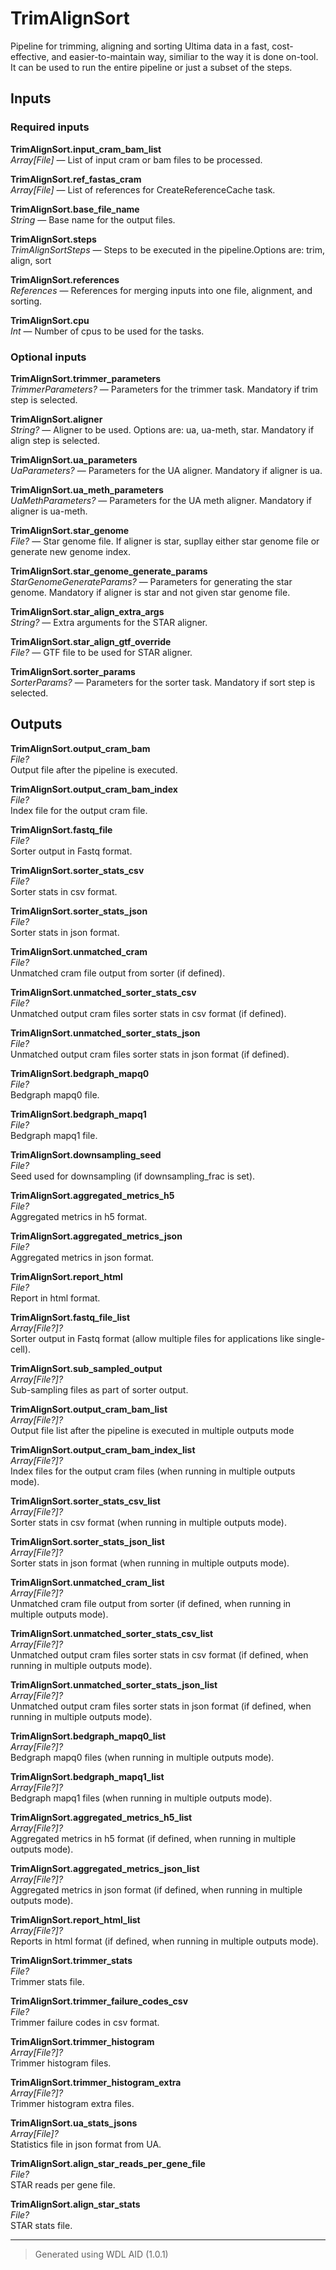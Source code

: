 # TrimAlignSort
Pipeline for trimming, aligning and sorting Ultima data in a fast, cost-effective, and easier-to-maintain way, similiar to the way it is done on-tool. It can be used to run the entire pipeline or just a subset of the steps.

## Inputs

### Required inputs
<p name="TrimAlignSort.input_cram_bam_list">
        <b>TrimAlignSort.input_cram_bam_list</b><br />
        <i>Array[File] </i> &mdash; 
         List of input cram or bam files to be processed. <br /> 
</p>
<p name="TrimAlignSort.ref_fastas_cram">
        <b>TrimAlignSort.ref_fastas_cram</b><br />
        <i>Array[File] </i> &mdash; 
         List of references for CreateReferenceCache task. <br /> 
</p>
<p name="TrimAlignSort.base_file_name">
        <b>TrimAlignSort.base_file_name</b><br />
        <i>String </i> &mdash; 
         Base name for the output files. <br /> 
</p>
<p name="TrimAlignSort.steps">
        <b>TrimAlignSort.steps</b><br />
        <i>TrimAlignSortSteps </i> &mdash; 
         Steps to be executed in the pipeline.Options are: trim, align, sort <br /> 
</p>
<p name="TrimAlignSort.references">
        <b>TrimAlignSort.references</b><br />
        <i>References </i> &mdash; 
         References for merging inputs into one file, alignment, and sorting. <br /> 
</p>
<p name="TrimAlignSort.cpu">
        <b>TrimAlignSort.cpu</b><br />
        <i>Int </i> &mdash; 
         Number of cpus to be used for the tasks. <br /> 
</p>

### Optional inputs
<p name="TrimAlignSort.trimmer_parameters">
        <b>TrimAlignSort.trimmer_parameters</b><br />
        <i>TrimmerParameters? </i> &mdash; 
         Parameters for the trimmer task. Mandatory if trim step is selected. <br /> 
</p>
<p name="TrimAlignSort.aligner">
        <b>TrimAlignSort.aligner</b><br />
        <i>String? </i> &mdash; 
         Aligner to be used. Options are: ua, ua-meth, star. Mandatory if align step is selected. <br /> 
</p>
<p name="TrimAlignSort.ua_parameters">
        <b>TrimAlignSort.ua_parameters</b><br />
        <i>UaParameters? </i> &mdash; 
         Parameters for the UA aligner. Mandatory if aligner is ua. <br /> 
</p>
<p name="TrimAlignSort.ua_meth_parameters">
        <b>TrimAlignSort.ua_meth_parameters</b><br />
        <i>UaMethParameters? </i> &mdash; 
         Parameters for the UA meth aligner. Mandatory if aligner is ua-meth. <br /> 
</p>
<p name="TrimAlignSort.star_genome">
        <b>TrimAlignSort.star_genome</b><br />
        <i>File? </i> &mdash; 
         Star genome file. If aligner is star, supllay either star genome file or generate new genome index. <br /> 
</p>
<p name="TrimAlignSort.star_genome_generate_params">
        <b>TrimAlignSort.star_genome_generate_params</b><br />
        <i>StarGenomeGenerateParams? </i> &mdash; 
         Parameters for generating the star genome. Mandatory if aligner is star and not given star genome file. <br /> 
</p>
<p name="TrimAlignSort.star_align_extra_args">
        <b>TrimAlignSort.star_align_extra_args</b><br />
        <i>String? </i> &mdash; 
         Extra arguments for the STAR aligner. <br /> 
</p>
<p name="TrimAlignSort.star_align_gtf_override">
        <b>TrimAlignSort.star_align_gtf_override</b><br />
        <i>File? </i> &mdash; 
         GTF file to be used for STAR aligner. <br /> 
</p>
<p name="TrimAlignSort.sorter_params">
        <b>TrimAlignSort.sorter_params</b><br />
        <i>SorterParams? </i> &mdash; 
         Parameters for the sorter task. Mandatory if sort step is selected. <br /> 
</p>
</details>


## Outputs
<p name="TrimAlignSort.output_cram_bam">
        <b>TrimAlignSort.output_cram_bam</b><br />
        <i>File?</i><br />
        Output file after the pipeline is executed.
</p>
<p name="TrimAlignSort.output_cram_bam_index">
        <b>TrimAlignSort.output_cram_bam_index</b><br />
        <i>File?</i><br />
        Index file for the output cram file.
</p>
<p name="TrimAlignSort.fastq_file">
        <b>TrimAlignSort.fastq_file</b><br />
        <i>File?</i><br />
        Sorter output in Fastq format.
</p>
<p name="TrimAlignSort.sorter_stats_csv">
        <b>TrimAlignSort.sorter_stats_csv</b><br />
        <i>File?</i><br />
        Sorter stats in csv format.
</p>
<p name="TrimAlignSort.sorter_stats_json">
        <b>TrimAlignSort.sorter_stats_json</b><br />
        <i>File?</i><br />
        Sorter stats in json format.
</p>
<p name="TrimAlignSort.unmatched_cram">
        <b>TrimAlignSort.unmatched_cram</b><br />
        <i>File?</i><br />
        Unmatched cram file output from sorter (if defined).
</p>
<p name="TrimAlignSort.unmatched_sorter_stats_csv">
        <b>TrimAlignSort.unmatched_sorter_stats_csv</b><br />
        <i>File?</i><br />
        Unmatched output cram files sorter stats in csv format (if defined).
</p>
<p name="TrimAlignSort.unmatched_sorter_stats_json">
        <b>TrimAlignSort.unmatched_sorter_stats_json</b><br />
        <i>File?</i><br />
        Unmatched output cram files sorter stats in json format (if defined).
</p>
<p name="TrimAlignSort.bedgraph_mapq0">
        <b>TrimAlignSort.bedgraph_mapq0</b><br />
        <i>File?</i><br />
        Bedgraph mapq0 file.
</p>
<p name="TrimAlignSort.bedgraph_mapq1">
        <b>TrimAlignSort.bedgraph_mapq1</b><br />
        <i>File?</i><br />
        Bedgraph mapq1 file.
</p>
<p name="TrimAlignSort.downsampling_seed">
        <b>TrimAlignSort.downsampling_seed</b><br />
        <i>File?</i><br />
        Seed used for downsampling (if downsampling_frac is set).
</p>
<p name="TrimAlignSort.aggregated_metrics_h5">
        <b>TrimAlignSort.aggregated_metrics_h5</b><br />
        <i>File?</i><br />
        Aggregated metrics in h5 format.
</p>
<p name="TrimAlignSort.aggregated_metrics_json">
        <b>TrimAlignSort.aggregated_metrics_json</b><br />
        <i>File?</i><br />
        Aggregated metrics in json format.
</p>
<p name="TrimAlignSort.report_html">
        <b>TrimAlignSort.report_html</b><br />
        <i>File?</i><br />
        Report in html format.
</p>
<p name="TrimAlignSort.fastq_file_list">
        <b>TrimAlignSort.fastq_file_list</b><br />
        <i>Array[File?]?</i><br />
        Sorter output in Fastq format (allow multiple files for applications like single-cell).
</p>
<p name="TrimAlignSort.sub_sampled_output">
        <b>TrimAlignSort.sub_sampled_output</b><br />
        <i>Array[File?]?</i><br />
        Sub-sampling files as part of sorter output.
</p>
<p name="TrimAlignSort.output_cram_bam_list">
        <b>TrimAlignSort.output_cram_bam_list</b><br />
        <i>Array[File?]?</i><br />
        Output file list after the pipeline is executed in multiple outputs mode
</p>
<p name="TrimAlignSort.output_cram_bam_index_list">
        <b>TrimAlignSort.output_cram_bam_index_list</b><br />
        <i>Array[File?]?</i><br />
        Index files for the output cram files (when running in multiple outputs mode).
</p>
<p name="TrimAlignSort.sorter_stats_csv_list">
        <b>TrimAlignSort.sorter_stats_csv_list</b><br />
        <i>Array[File?]?</i><br />
        Sorter stats in csv format (when running in multiple outputs mode).
</p>
<p name="TrimAlignSort.sorter_stats_json_list">
        <b>TrimAlignSort.sorter_stats_json_list</b><br />
        <i>Array[File?]?</i><br />
        Sorter stats in json format (when running in multiple outputs mode).
</p>
<p name="TrimAlignSort.unmatched_cram_list">
        <b>TrimAlignSort.unmatched_cram_list</b><br />
        <i>Array[File?]?</i><br />
        Unmatched cram file output from sorter (if defined, when running in multiple outputs mode).
</p>
<p name="TrimAlignSort.unmatched_sorter_stats_csv_list">
        <b>TrimAlignSort.unmatched_sorter_stats_csv_list</b><br />
        <i>Array[File?]?</i><br />
        Unmatched output cram files sorter stats in csv format (if defined, when running in multiple outputs mode).
</p>
<p name="TrimAlignSort.unmatched_sorter_stats_json_list">
        <b>TrimAlignSort.unmatched_sorter_stats_json_list</b><br />
        <i>Array[File?]?</i><br />
        Unmatched output cram files sorter stats in json format (if defined, when running in multiple outputs mode).
</p>
<p name="TrimAlignSort.bedgraph_mapq0_list">
        <b>TrimAlignSort.bedgraph_mapq0_list</b><br />
        <i>Array[File?]?</i><br />
        Bedgraph mapq0 files (when running in multiple outputs mode).
</p>
<p name="TrimAlignSort.bedgraph_mapq1_list">
        <b>TrimAlignSort.bedgraph_mapq1_list</b><br />
        <i>Array[File?]?</i><br />
        Bedgraph mapq1 files (when running in multiple outputs mode).
</p>
<p name="TrimAlignSort.aggregated_metrics_h5_list">
        <b>TrimAlignSort.aggregated_metrics_h5_list</b><br />
        <i>Array[File?]?</i><br />
        Aggregated metrics in h5 format (if defined, when running in multiple outputs mode).
</p>
<p name="TrimAlignSort.aggregated_metrics_json_list">
        <b>TrimAlignSort.aggregated_metrics_json_list</b><br />
        <i>Array[File?]?</i><br />
        Aggregated metrics in json format (if defined, when running in multiple outputs mode).
</p>
<p name="TrimAlignSort.report_html_list">
        <b>TrimAlignSort.report_html_list</b><br />
        <i>Array[File?]?</i><br />
        Reports in html format (if defined, when running in multiple outputs mode).
</p>
<p name="TrimAlignSort.trimmer_stats">
        <b>TrimAlignSort.trimmer_stats</b><br />
        <i>File?</i><br />
        Trimmer stats file.
</p>
<p name="TrimAlignSort.trimmer_failure_codes_csv">
        <b>TrimAlignSort.trimmer_failure_codes_csv</b><br />
        <i>File?</i><br />
        Trimmer failure codes in csv format.
</p>
<p name="TrimAlignSort.trimmer_histogram">
        <b>TrimAlignSort.trimmer_histogram</b><br />
        <i>Array[File?]?</i><br />
        Trimmer histogram files.
</p>
<p name="TrimAlignSort.trimmer_histogram_extra">
        <b>TrimAlignSort.trimmer_histogram_extra</b><br />
        <i>Array[File?]?</i><br />
        Trimmer histogram extra files.
</p>
<p name="TrimAlignSort.ua_stats_jsons">
        <b>TrimAlignSort.ua_stats_jsons</b><br />
        <i>Array[File]?</i><br />
        Statistics file in json format from UA.
</p>
<p name="TrimAlignSort.align_star_reads_per_gene_file">
        <b>TrimAlignSort.align_star_reads_per_gene_file</b><br />
        <i>File?</i><br />
        STAR reads per gene file.
</p>
<p name="TrimAlignSort.align_star_stats">
        <b>TrimAlignSort.align_star_stats</b><br />
        <i>File?</i><br />
        STAR stats file.
</p>

<hr />

> Generated using WDL AID (1.0.1)
